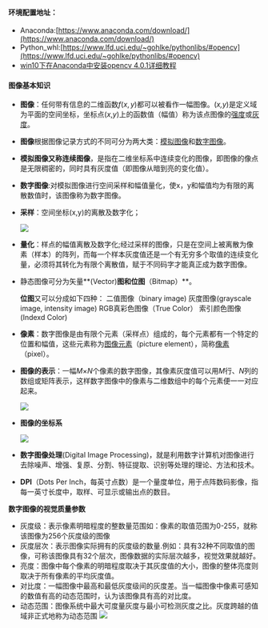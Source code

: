 #### 环境配置地址：

- Anaconda:[https://www.anaconda.com/download/](https://www.anaconda.com/download/)
- Python_whl:[https://www.lfd.uci.edu/~gohlke/pythonlibs/#opencv](https://www.lfd.uci.edu/~gohlke/pythonlibs/#opencv)
- [win10下在Anaconda中安装opencv 4.0.1详细教程](https://blog.csdn.net/qq_28368377/article/details/104607077)

#### 图像基本知识

- **图像**：任何带有信息的二维函数$f(x,y)$都可以被看作一幅图像。(*x,y*)是定义域为平面的空间坐标，坐标点(*x*,*y*)上的函数值（幅值）称为该点图像的<u>强度</u>或<u>灰度</u>。

- **图像**根据图像记录方式的不同可分为两大类：<u>模拟图像</u>和<u>数字图像</u>。

- **模拟图像又称连续图像**，是指在二维坐标系中连续变化的图像，即图像的像点是无限稠密的，同时具有灰度值（即图像从暗到亮的变化值）。

- **数字图像**:对模拟图像进行空间采样和幅值量化，使x，y和幅值均为有限的离散数值时，该图像称为数字图像。

- **采样**：空间坐标(x,y)的离散及数字化；

  ![](https://cdn.jsdelivr.net/gh/yunxingluoyun/blog-img/采样.jpg)

- **量化**：样点的幅值离散及数字化;经过采样的图像，只是在空间上被离散为像素（样本）的阵列，而每一个样本灰度值还是一个有无穷多个取值的连续变化量，必须将其转化为有限个离散值，赋于不同码字才能真正成为数字图像。

- 静态图像可分为矢量**(Vector)**图和位图**（Bitmap）**。

  **位图**又可以分成如下四种：
  二值图像（binary image)
  灰度图像(grayscale image, intensity image)
  RGB真彩色图像（True Color） 
  索引颜色图像(Indexd Color)

- **像素**：数字图像是由有限个元素（采样点）组成的，每个元素都有一个特定的位置和幅值，这些元素称为<u>图像元素</u>（picture element），简称<u>像素</u>（pixel）。

- **图像的表示**：一幅*M*×*N*个像素的数字图像，其像素灰度值可以用*M*行、*N*列的数组或矩阵表示，这样数字图像中的像素与二维数组中的每个元素便一一对应起来。

  ![](https://cdn.jsdelivr.net/gh/yunxingluoyun/blog-img/图量化矩阵.jpg)

- **图像的坐标系**

  ![](https://cdn.jsdelivr.net/gh/yunxingluoyun/blog-img/图像坐标系.jpg)

- **数字图像处理**(Digital Image Processing)，就是利用数字计算机对图像进行去除噪声、增强、复原、分割、特征提取、识别等处理的理论、方法和技术。

- **DPI**（Dots Per Inch，每英寸点数）是一个量度单位，用于点阵数码影像，指每一英寸长度中，取样、可显示或输出点的数目。

**数字图像的视觉质量参数**

- 灰度级：表示像素明暗程度的整数量范围如：像素的取值范围为0-255，就称该图像为256个灰度级的图像
- 灰度层次：表示图像实际拥有的灰度级的数量.例如：具有32种不同取值的图像，可称该图像具有32个层次，图像数据的实际层次越多，视觉效果就越好。
- 亮度：图像中每个像素的明暗程度取决于其灰度值的大小，图像的整体亮度则取决于所有像素的平均灰度值。
- 对比度：一幅图像中最高和最低灰度级间的灰度差。当一幅图像中像素可感知的数值有高的动态范围时，认为该图像具有高的对比度。
- 动态范围：图像系统中最大可度量灰度与最小可检测灰度之比。灰度跨越的值域非正式地称为动态范围
  ![](https://cdn.jsdelivr.net/gh/yunxingluoyun/blog-img/QQ截图20211120002727.png)
